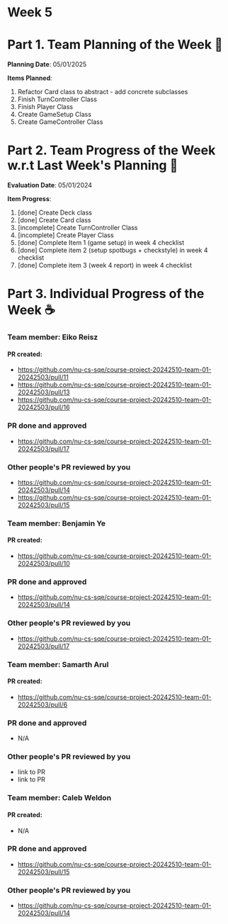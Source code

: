 # Week 5

# Part 1. Team Planning of the Week :ledger:
**Planning Date**: 05/01/2025

**Items Planned**:
1. Refactor Card class to abstract - add concrete subclasses
2. Finish TurnController Class
3. Finish Player Class
4. Create GameSetup Class
5. Create GameController Class

# Part 2. Team Progress of the Week w.r.t Last Week's Planning :green_book:
**Evaluation Date**: 05/01/2024

**Item Progress**:
1. [done] Create Deck class
2. [done] Create Card class
3. [incomplete] Create TurnController Class
4. [incomplete] Create Player Class
5. [done] Complete Item 1 (game setup) in week 4 checklist
6. [done] Complete item 2 (setup spotbugs + checkstyle) in week 4 checklist
7. [done] Complete item 3 (week 4 report) in week 4 checklist

# Part 3. Individual Progress of the Week :coffee:

### Team member: Eiko Reisz
#### PR created:
- https://github.com/nu-cs-sqe/course-project-20242510-team-01-20242503/pull/11
- https://github.com/nu-cs-sqe/course-project-20242510-team-01-20242503/pull/13
- https://github.com/nu-cs-sqe/course-project-20242510-team-01-20242503/pull/16

### PR done and approved
- https://github.com/nu-cs-sqe/course-project-20242510-team-01-20242503/pull/17

### Other people's PR reviewed by you
- https://github.com/nu-cs-sqe/course-project-20242510-team-01-20242503/pull/14
- https://github.com/nu-cs-sqe/course-project-20242510-team-01-20242503/pull/15



### Team member: Benjamin Ye
#### PR created:
- https://github.com/nu-cs-sqe/course-project-20242510-team-01-20242503/pull/10

### PR done and approved
- https://github.com/nu-cs-sqe/course-project-20242510-team-01-20242503/pull/14

### Other people's PR reviewed by you
- https://github.com/nu-cs-sqe/course-project-20242510-team-01-20242503/pull/17


### Team member: Samarth Arul
#### PR created:
- https://github.com/nu-cs-sqe/course-project-20242510-team-01-20242503/pull/6

### PR done and approved
- N/A

### Other people's PR reviewed by you
- link to PR
- link to PR


### Team member: Caleb Weldon
#### PR created:
- N/A

### PR done and approved
- https://github.com/nu-cs-sqe/course-project-20242510-team-01-20242503/pull/15

### Other people's PR reviewed by you
- https://github.com/nu-cs-sqe/course-project-20242510-team-01-20242503/pull/14

